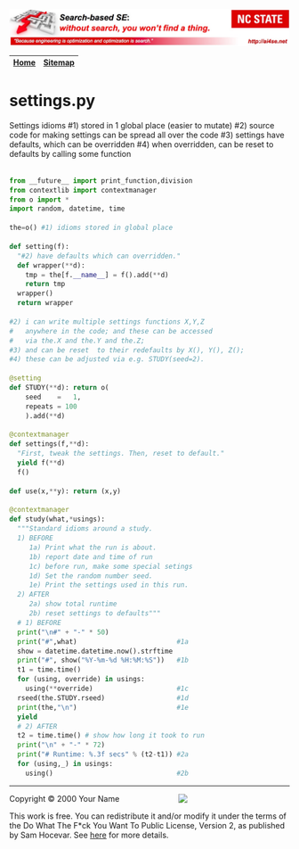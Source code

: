 <img width=800 src="https://raw.githubusercontent.com/timm/15/master/img/banner.jpg">

|[Home](https://github.com/timm/15)|[Sitemap](https://github.com/timm/15/blob/master/TOC.md)|
|----|-----|


# settings.py

Settings idioms
#1) stored in 1 global place (easier to mutate)
#2) source code for making settings can be spread
    all over the code
#3) settings have defaults, which can be overridden
#4) when overridden, can be reset to defaults
    by calling some function
````python

from __future__ import print_function,division
from contextlib import contextmanager
from o import *
import random, datetime, time

the=o() #1) idioms stored in global place

def setting(f):
  "#2) have defaults which can overridden."
  def wrapper(**d):
    tmp = the[f.__name__] = f().add(**d)
    return tmp
  wrapper()
  return wrapper

#2) i can write multiple settings functions X,Y,Z
#   anywhere in the code; and these can be accessed
#   via the.X and the.Y and the.Z;
#3) and can be reset  to their redefaults by X(), Y(), Z();
#4) these can be adjusted via e.g. STUDY(seed=2).

@setting 
def STUDY(**d): return o(
    seed    =   1,
    repeats = 100
    ).add(**d)

@contextmanager
def settings(f,**d):
  "First, tweak the settings. Then, reset to default."
  yield f(**d)
  f()

def use(x,**y): return (x,y)

@contextmanager
def study(what,*usings):
  """Standard idioms around a study.
  1) BEFORE
     1a) Print what the run is about.
     1b) report date and time of run
     1c) before run, make some special setings
     1d) Set the random number seed.
     1e) Print the settings used in this run.
  2) AFTER
     2a) show total runtime
     2b) reset settings to defaults"""
  # 1) BEFORE
  print("\n#" + "-" * 50)
  print("#",what)                         #1a 
  show = datetime.datetime.now().strftime
  print("#", show("%Y-%m-%d %H:%M:%S"))   #1b
  t1 = time.time()
  for (using, override) in usings:  
    using(**override)                     #1c
  rseed(the.STUDY.rseed)                  #1d
  print(the,"\n")                         #1e
  yield
  # 2) AFTER
  t2 = time.time() # show how long it took to run
  print("\n" + "-" * 72)
  print("# Runtime: %.3f secs" % (t2-t1)) #2a
  for (using,_) in usings:
    using()                               #2b
````

__________

<img width=200 align=right src="http://www.wtfpl.net/wp-content/uploads/2012/12/wtfpl.svg">
Copyright © 2000 Your Name <tim.menzies@gmail.com>

This work is free. You can redistribute it and/or modify it under the
terms of the Do What The F*ck You Want To Public License, Version 2,
as published by Sam Hocevar. See [here](http://www.wtfpl.net/faq/) for more details.
